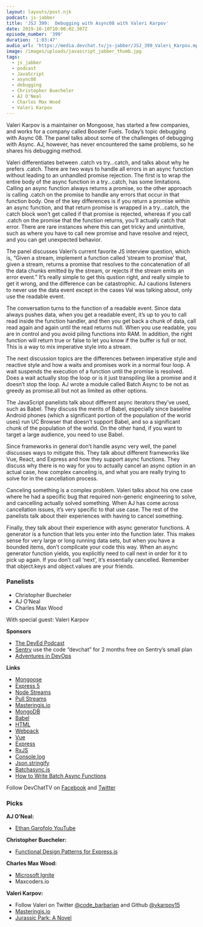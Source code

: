 ```yaml
---
layout: layouts/post.njk
podcast: js-jabber
title: 'JSJ 399:  Debugging with Async08 with Valeri Karpov'
date: 2019-10-10T10:00:02.307Z
episode_number: '399'
duration: '1:03:47'
audio_url: 'https://media.devchat.tv/js-jabber/JSJ_399_Valeri_Karpov.mp3'
image: /images/uploads/javascript_jabber_thumb.jpg
tags:
  - js_jabber
  - podcast
  - JavaScript
  - async08
  - debugging
  - Christopher Buecheler
  - AJ O'Neal
  - Charles Max Wood
  - Valeri Karpov
---
```


Valeri Karpov is a maintainer on Mongoose, has started a few companies, and works for a company called Booster Fuels. Today’s topic debugging with Async 08. The panel talks about some of the challenges of debugging with Async. AJ, however, has never encountered the same problems, so he shares his debugging method. 

Valeri differentiates between .catch vs try...catch, and talks about why he prefers .catch. There are two ways to handle all errors in an async function without leading to an unhandled promise rejection. The first is to wrap the entire body of the async function in a try...catch, has some limitations. Calling an async function always returns a promise, so the other approach is calling .catch on the promise to handle any errors that occur in that function body. One of the key differences is if you return a promise within an async function, and that return promise is wrapped in a try...catch, the catch block won’t get called if that promise is rejected, whereas if you call .catch on the promise that the function returns, you’ll actually catch that error. There are rare instances where this can get tricky and unintuitive, such as where you have to call new promise and have resolve and reject, and you can get unexpected behavior.

The panel discusses Valeri’s current favorite JS interview question, which is,  “Given a stream, implement a function called ‘stream to promise’ that, given a stream, returns a promise that resolves to the concatenation of all the data chunks emitted by the stream, or rejects if the stream emits an error event.” It’s really simple to get this qustion right, and really simple to get it wrong, and the difference can be catastrophic. AJ cautions listeners to never use the data event except in the cases Val was talking about, only use the readable event.

The conversation turns to the function of a readable event. Since data always pushes data, when you get a readable event, it’s up to you to call read inside the function handler, and then you get back a chunk of data, call read again and again until the read returns null. When you use readable, you are in control and you avoid piling functions into RAM. In addition, the right function will return true or false to let you know if the buffer is full or not. This is a way to mix imperative style into a stream.

The next discussion topics are the differences between imperative style and reactive style and how a waits and promises work in a normal four loop. A wait suspends the execution of a function until the promise is resolved. Does a wait actually stop the loop or is it just transpiling like a promise and it doesn’t stop the loop. AJ wrote a module called Batch Async to be not as greedy as promise.all but not as limited as other options.

The JavaScript panelists talk about different async iterators they’ve used, such as Babel. They discuss the merits of Babel, especially since baseline Android phones (which a significant portion of the population of the world uses) run UC Browser that doesn’t support Babel, and so a significant chunk of the population of the world. On the other hand, if you want to target a large audience, you need to use Babel.

Since frameworks in general don’t handle async very well, the panel discusses ways to mitigate this. They talk about different frameworks like Vue, React, and Express and how they support async functions. They discuss why there is no way for you to actually cancel an async option in an actual case, how complex canceling is, and what you are really trying to solve for in the cancellation process. 

Canceling something is a complex problem. Valeri talks about his one case where he had a specific bug that required non-generic engineering to solve, and cancelling actually solved something. When AJ has come across cancellation issues, it’s very specific to that use case. The rest of the panelists talk about their experiences with having to cancel something. 

Finally, they talk about their experience with async generator functions. A generator is a function that lets you enter into the function later. This makes sense for very large or long running data sets, but when you have a bounded items, don’t complicate your code this way. When an async generator function yields, you explicitly need to call next in order for it to pick up again. If you don’t call ‘next’, it’s essentially cancelled. Remember that object.keys and object.values are your friends. 


### **Panelists**



*   Christopher Buecheler
*   AJ O’Neal
*   Charles Max Wood

With special guest: Valeri Karpov

**Sponsors**



*   [The DevEd Podcast](https://devchat.tv/dev-ed/)
*   [Sentry](http://sentry.io/) use the code “devchat” for 2 months free on Sentry’s small plan
*   [Adventures in DevOps](https://devchat.tv/adventures-in-devops/)

**Links**



*   [Mongoose](https://mongoosejs.com/)
*   [Express 5](https://expressjs.com/en/5x/api.html)
*   [Node Streams](https://nodejs.org/api/stream.html)
*   [Pull Streams](https://github.com/pull-stream/pull-stream)
*   [Masteringjs.io](https://masteringjs.io/)
*   [MongoDB](https://www.mongodb.com/)
*   [Babel](https://babeljs.io/)
*   [HTML](https://www.w3schools.com/html/)
*   [Webpack](https://webpack.js.org/)
*   [Vue](https://vuejs.org/)
*   [Express](https://expressjs.com/)
*   [RxJS](https://rxjs-dev.firebaseapp.com/)
*   [Console.log](https://developer.mozilla.org/en/docs/Web/API/Console/log)
*   [Json.stringify](https://developer.mozilla.org/en/docs/Web/JavaScript/Reference/Global_Objects/JSON/stringify)
*   [Batchasync.js](https://git.coolaj86.com/coolaj86/batchasync.js)
*   [How to Write Batch Async Functions](https://coolaj86.com/articles/batching-async-requests-50-lines-of-vanilla-js/)

Follow DevChatTV on [Facebook](https://www.facebook.com/DevChattv/?__tn__=%2Cd%2CP-R&eid=ARDBDrBnK71PDmx_8gE_IeIEo5SnM7cyzylVBjAwfaOo1ck_6q3GXuRBfaUQZaWVvFGyEVjrhDwnS_tV) and [Twitter](https://twitter.com/devchattv?lang=en)


### **Picks**

**AJ O’Neal:**



*   [Ethan Garofolo YouTube](https://www.youtube.com/playlist?list=PLZaEVINf2Bq96e_Z2NvY7tx5HWlECCsK8)

**Christopher Buecheler:**



*   [Functional Design Patterns for Express.js](https://jonathanleemartin.com/books/)

**Charles Max Wood:**



*   [Microsoft Ignite](https://www.microsoft.com/en-us/ignite)
*   Maxcoders.io

**Valeri Karpov:**



*   Follow Valeri on Twitter [@code_barbarian](https://twitter.com/code_barbarian?lang=en) and Github [@vkarpov15](https://github.com/vkarpov15)
*   [Masteringjs.io](https://masteringjs.io/)
*   [Jurassic Park: A Novel](https://www.amazon.com/Jurassic-Park-Novel-Michael-Crichton/dp/0345538986?ie=UTF8&qid=1548462018&sr=8-1&linkCode=ll1&tag=devchattv-20&linkId=f06bfe7482dca8bb751ed6d7cc86e2ab&language=en_US)
